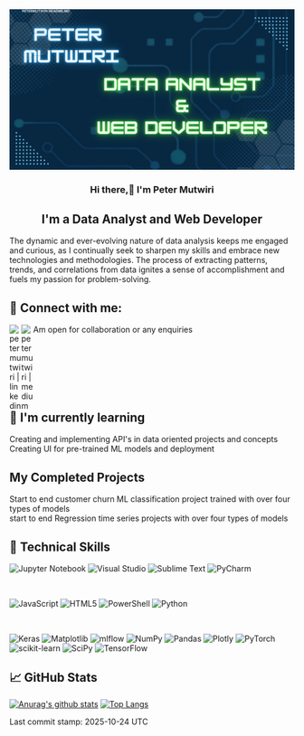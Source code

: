 <div align="center">
  <img src="https://github.com/PETERMUTWIRI/readme-images/blob/main/images/PETERMUTWI.MD.png" alt="PETERMUTWIRI">
</div>

<h3 align="center">
Hi there,👋 I'm Peter Mutwiri
</h3>


<h2 align="center">
I'm a Data Analyst and Web Developer
</h2>
<p>
The dynamic and ever-evolving nature of data analysis keeps me engaged and curious, as I continually seek to sharpen my skills and embrace new technologies and methodologies. The process of extracting patterns, trends, and correlations from data ignites a sense of accomplishment and fuels my passion for problem-solving.
</p>

<div>
  <h2>🤝 Connect with me:</h2>
  <a href="https://www.linkedin.com/in/peter-mutwiri-989a72234">
    <img align="left" src="https://github.com/PETERMUTWIRI/readme-images/blob/main/images/linkedin.svg" alt="peter mutwiri | linkedin" width="21px" />
  </a>
  <a href="https://petermutwiri.medium.com/">
    <img align="left" src="https://github.com/PETERMUTWIRI/readme-images/blob/main/images/medium.svg" alt="peter mutwiri | medium" width="21px" />
  </a>
</div>
Am open for collaboration or any enquiries 

<div style="clear: left; margin-top: 10px;">
  <h2>🌱 I'm currently learning</h2>
</div>
Creating and implementing API's in data oriented projects and concepts
</br>
Creating UI for pre-trained ML models and deployment

 ## My Completed Projects
Start to end customer churn ML classification project trained with over four types of models
</br>
start to end Regression time series projects with over four types of models
## 💼 Technical Skills
![Jupyter Notebook](https://img.shields.io/badge/jupyter-%23FA0F00.svg?style=for-the-badge&logo=jupyter&logoColor=white)
![Visual Studio](https://img.shields.io/badge/Visual%20Studio-5C2D91.svg?style=for-the-badge&logo=visual-studio&logoColor=white)
![Sublime Text](https://img.shields.io/badge/sublime_text-%23575757.svg?style=for-the-badge&logo=sublime-text&logoColor=important)
![PyCharm](https://img.shields.io/badge/pycharm-143?style=for-the-badge&logo=pycharm&logoColor=black&color=black&labelColor=green)

</br>

![JavaScript](https://img.shields.io/badge/javascript-%23323330.svg?style=for-the-badge&logo=javascript&logoColor=%23F7DF1E)
![HTML5](https://img.shields.io/badge/html5-%23E34F26.svg?style=for-the-badge&logo=html5&logoColor=white)
![PowerShell](https://img.shields.io/badge/PowerShell-%235391FE.svg?style=for-the-badge&logo=powershell&logoColor=white)
![Python](https://img.shields.io/badge/python-3670A0?style=for-the-badge&logo=python&logoColor=ffdd54)

</br>

![Keras](https://img.shields.io/badge/Keras-%23D00000.svg?style=for-the-badge&logo=Keras&logoColor=white)
![Matplotlib](https://img.shields.io/badge/Matplotlib-%23ffffff.svg?style=for-the-badge&logo=Matplotlib&logoColor=black)
![mlflow](https://img.shields.io/badge/mlflow-%23d9ead3.svg?style=for-the-badge&logo=numpy&logoColor=blue)
![NumPy](https://img.shields.io/badge/numpy-%23013243.svg?style=for-the-badge&logo=numpy&logoColor=white)
![Pandas](https://img.shields.io/badge/pandas-%23150458.svg?style=for-the-badge&logo=pandas&logoColor=white)
![Plotly](https://img.shields.io/badge/Plotly-%233F4F75.svg?style=for-the-badge&logo=plotly&logoColor=white)
![PyTorch](https://img.shields.io/badge/PyTorch-%23EE4C2C.svg?style=for-the-badge&logo=PyTorch&logoColor=white)
![scikit-learn](https://img.shields.io/badge/scikit--learn-%23F7931E.svg?style=for-the-badge&logo=scikit-learn&logoColor=white)
![SciPy](https://img.shields.io/badge/SciPy-%230C55A5.svg?style=for-the-badge&logo=scipy&logoColor=%white)
![TensorFlow](https://img.shields.io/badge/TensorFlow-%23FF6F00.svg?style=for-the-badge&logo=TensorFlow&logoColor=white)


## 📈 GitHub Stats 


[![Anurag's github stats](https://github-readme-stats.vercel.app/api?username=PETERMUTWIRI&token=PAT_1)](https://github.com/PETERMUTWIRI)
[![Top Langs](https://github-readme-stats.vercel.app/api/top-langs/?username=PETERMUTWIRI&layout=compact&token=PAT_1)](https://github.com/PETERMUTWIRI)


Last commit stamp: 2025-10-24 UTC
